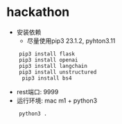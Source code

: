 # hackathon

- 安装依赖
  - 尽量使用pip3 23.1.2, pyhton3.11
```command
    pip3 install flask
    pip3 install openai
    pip3 install langchain
    pip3 install unstructured
     pip3 install bs4
```

- rest端口: 9999
- 运行环境: mac m1 + python3
```command
    python3 .
```
